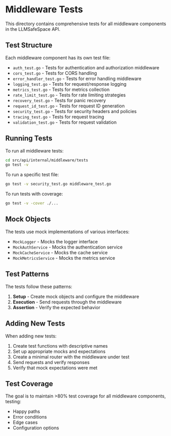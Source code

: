 # Middleware Tests

This directory contains comprehensive tests for all middleware components in the LLMSafeSpace API.

## Test Structure

Each middleware component has its own test file:

- `auth_test.go` - Tests for authentication and authorization middleware
- `cors_test.go` - Tests for CORS handling
- `error_handler_test.go` - Tests for error handling middleware
- `logging_test.go` - Tests for request/response logging
- `metrics_test.go` - Tests for metrics collection
- `rate_limit_test.go` - Tests for rate limiting strategies
- `recovery_test.go` - Tests for panic recovery
- `request_id_test.go` - Tests for request ID generation
- `security_test.go` - Tests for security headers and policies
- `tracing_test.go` - Tests for request tracing
- `validation_test.go` - Tests for request validation

## Running Tests

To run all middleware tests:

```bash
cd src/api/internal/middleware/tests
go test -v
```

To run a specific test file:

```bash
go test -v security_test.go middleware_test.go
```

To run tests with coverage:

```bash
go test -v -cover ./...
```

## Mock Objects

The tests use mock implementations of various interfaces:

- `MockLogger` - Mocks the logger interface
- `MockAuthService` - Mocks the authentication service
- `MockCacheService` - Mocks the cache service
- `MockMetricsService` - Mocks the metrics service

## Test Patterns

The tests follow these patterns:

1. **Setup** - Create mock objects and configure the middleware
2. **Execution** - Send requests through the middleware
3. **Assertion** - Verify the expected behavior

## Adding New Tests

When adding new tests:

1. Create test functions with descriptive names
2. Set up appropriate mocks and expectations
3. Create a minimal router with the middleware under test
4. Send requests and verify responses
5. Verify that mock expectations were met

## Test Coverage

The goal is to maintain >80% test coverage for all middleware components, testing:

- Happy paths
- Error conditions
- Edge cases
- Configuration options
